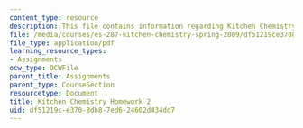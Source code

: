 ```yaml
---
content_type: resource
description: This file contains information regarding Kitchen Chemistry Homework 2.
file: /media/courses/es-287-kitchen-chemistry-spring-2009/df51219ce3708db87ed624602d434dd7_MITES_287S09_assn02_Week02.pdf
file_type: application/pdf
learning_resource_types:
- Assignments
ocw_type: OCWFile
parent_title: Assignments
parent_type: CourseSection
resourcetype: Document
title: Kitchen Chemistry Homework 2
uid: df51219c-e370-8db8-7ed6-24602d434dd7
---
```

